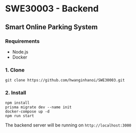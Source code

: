 # SWE30003 - Backend

## Smart Online Parking System

### Requirements
- Node.js
- Docker

### 1. Clone 
```shell
git clone https://github.com/hwanginhanoi/SWE30003.git
```

### 2. Install
```
npm install
prisma migrate dev --name init
docker-compose up -d
npm run start
```

The backend server will be running on `http://localhost:3000` 

 
